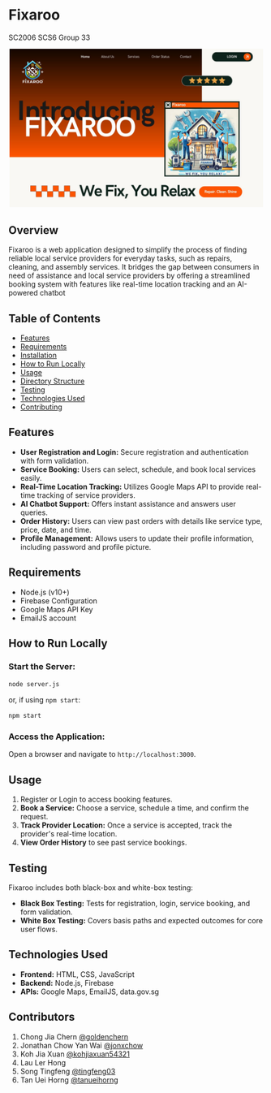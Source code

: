 # Fixaroo 
SC2006 SCS6 Group 33
<p align="center">
  <img src="view/images/cover.jpg" alt="Fixaroo Logo" width="500"/>
</p>


## Overview
Fixaroo is a web application designed to simplify the process of finding reliable local service providers for everyday tasks, such as repairs, cleaning, and assembly services. It bridges the gap between consumers in need of assistance and local service providers by offering a streamlined booking system with features like real-time location tracking and an AI-powered chatbot 

## Table of Contents
- [Features](#features)
- [Requirements](#requirements)
- [Installation](#installation)
- [How to Run Locally](#how-to-run-locally)
- [Usage](#usage)
- [Directory Structure](#directory-structure)
- [Testing](#testing)
- [Technologies Used](#technologies-used)
- [Contributing](#contributing)

## Features
- **User Registration and Login:** Secure registration and authentication with form validation.
- **Service Booking:** Users can select, schedule, and book local services easily.
- **Real-Time Location Tracking:** Utilizes Google Maps API to provide real-time tracking of service providers.
- **AI Chatbot Support:** Offers instant assistance and answers user queries.
- **Order History:** Users can view past orders with details like service type, price, date, and time.
- **Profile Management:** Allows users to update their profile information, including password and profile picture.

## Requirements
- Node.js (v10+)
- Firebase Configuration
- Google Maps API Key
- EmailJS account 

## How to Run Locally
### Start the Server:
```bash
node server.js
```
or, if using `npm start`:
```bash
npm start
```

### Access the Application:
Open a browser and navigate to `http://localhost:3000`.

## Usage
1. Register or Login to access booking features.
2. **Book a Service:** Choose a service, schedule a time, and confirm the request.
3. **Track Provider Location:** Once a service is accepted, track the provider's real-time location.
4. **View Order History** to see past service bookings.

## Testing
Fixaroo includes both black-box and white-box testing:

- **Black Box Testing:** Tests for registration, login, service booking, and form validation.
- **White Box Testing:** Covers basis paths and expected outcomes for core user flows.

## Technologies Used
- **Frontend:** HTML, CSS, JavaScript
- **Backend:** Node.js, Firebase
- **APIs:** Google Maps, EmailJS, data.gov.sg

## Contributors
1. Chong Jia Chern [@goldenchern](https://github.com/goldenchern)
2. Jonathan Chow Yan Wai [@jonxchow](https://github.com/jonxchow)
3. Koh Jia Xuan [@kohjiaxuan54321](https://github.com/kohjiaxuan54321)
4. Lau Ler Hong 
5. Song Tingfeng [@tingfeng03](https://github.com/tingfeng03)
6. Tan Uei Horng [@tanueihorng](https://github.com/tanueihorng)
